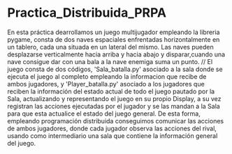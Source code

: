 # Practica_Distribuida_PRPA
En esta práctica dearrollamos un juego multijugador empleando la libreria pygame, consta de dos naves espaciales enfrentadas horizontalmente en un tablero, cada una situada en un lateral del mismo. Las naves pueden desplazarse verticalmente hacia arriba y hacia abajo y disparar,cuando una nave consigue dar con una bala a la nave enemiga suma un punto. //
El juego consta de dos códigos, 'Sala_batalla.py' asociado a la sala donde se ejecuta el juego al completo empleando la informacion que recibe de ambos jugadores, y 'Player_batalla.py' asociado a los jugadores que reciben la información del estado actual de todo el juego pautado por la Sala, actualizando y representando el juego en su propio Display, a su vez registran las acciones ejecutadas por el jugador y se las mandan a la Sala para que esta actualice el estado del juego general. De esta forma, empleando programación distribuida conseguimos comunicar las acciones de ambos jugadores, donde cada jugador observa las acciones del rival, usando como intermediario una sala que contiene la información general del juego.
